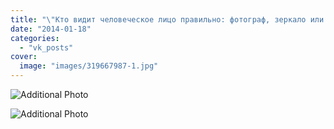 ```yaml
---
title: "\"Кто видит человеческое лицо правильно: фотограф, зеркало или художник?\" Пабло Пикассо"
date: "2014-01-18"
categories: 
  - "vk_posts"
cover:
  image: "images/319667987-1.jpg"
---
```


![Additional Photo](https://vodpop.ru/wp-content/uploads/2023/07/319667988-1.jpg)

![Additional Photo](https://vodpop.ru/wp-content/uploads/2023/07/319667989-1.jpg)
